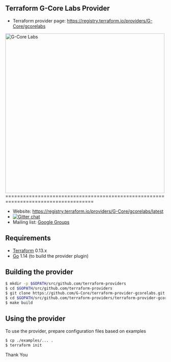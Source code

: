 Terraform G-Core Labs Provider
------------------------------
- Terraform provider page: https://registry.terraform.io/providers/G-Core/gcorelabs 

<img src="https://gcorelabs.com/img/logo.svg" data-src="https://gcorelabs.com/img/logo.svg" alt="G-Core Labs" width="500px" width="500px"> 
====================================================================================

- Website: https://registry.terraform.io/providers/G-Core/gcorelabs/latest
- [![Gitter chat](https://badges.gitter.im/hashicorp-terraform/Lobby.png)](https://gitter.im/hashicorp-terraform/Lobby)
- Mailing list: [Google Groups](http://groups.google.com/group/terraform-tool)

Requirements
------------

-	[Terraform](https://www.terraform.io/downloads.html) 0.13.x
-	[Go](https://golang.org/doc/install) 1.14 (to build the provider plugin)

Building the provider
---------------------
```sh
$ mkdir -p $GOPATH/src/github.com/terraform-providers
$ cd $GOPATH/src/github.com/terraform-providers
$ git clone https://github.com/G-Core/terraform-provider-gcorelabs.git
$ cd $GOPATH/src/github.com/terraform-providers/terraform-provider-gcorelabs
$ make build
```

Using the provider
------------------
To use the provider, prepare configuration files based on examples

```sh
$ cp ./examples/... .
$ terraform init
```

Thank You
